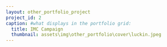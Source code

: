```yaml
---
layout: other_portfolio_project
project_id: 2
caption: #what displays in the portfolio grid:
  title: IMC Campaign
  thumbnail: assets\img\other_portfolio\cover\luckin.jpeg
---
```



